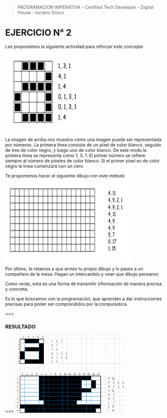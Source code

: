 
> PROGRAMACION IMPERATIVA - Certified Tech Developer - Digital House - luciano Greco

**EJERCICIO N° 2**
=================
Les proponemos la siguiente actividad para reforzar este concepto

<img src ="./img/Image01.png" width="250" height="250">

La imagen de arriba nos muestra cómo una imagen puede ser representada por números. La
primera línea consiste de un píxel de color blanco, seguido de tres de color negro, y luego uno de color blanco. De este modo la primera línea se representa como 1, 3, 1. El primer número se refiere siempre al número de píxeles de color blanco. Si el primer pixel es de color negro la línea comenzará con un cero.

Te proponemos hacer el siguiente dibujo con este método

<img src ="./img/Image02.png" width="400" height="250">

Por último, te retamos a que armes tu propio dibujo y lo pases a un compañero de la mesa. Hagan un intercambio y vean que dibujo pensaron.

Como verás, esta es una forma de transmitir información de manera precisa y concreta. 

Es lo que buscamos con la programación, que aprendan a dar instrucciones precisas para poder ser comprendidos por la computadora.

===
### RESULTADO
===
<img src ="./img/resultado.png" width="350" height="250">
